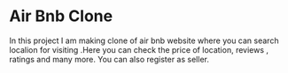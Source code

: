 # Air Bnb Clone
In this project I am making clone of air bnb website where you can search localion for visiting .Here you can check the price of location, reviews , ratings and many more. You can also register as seller.